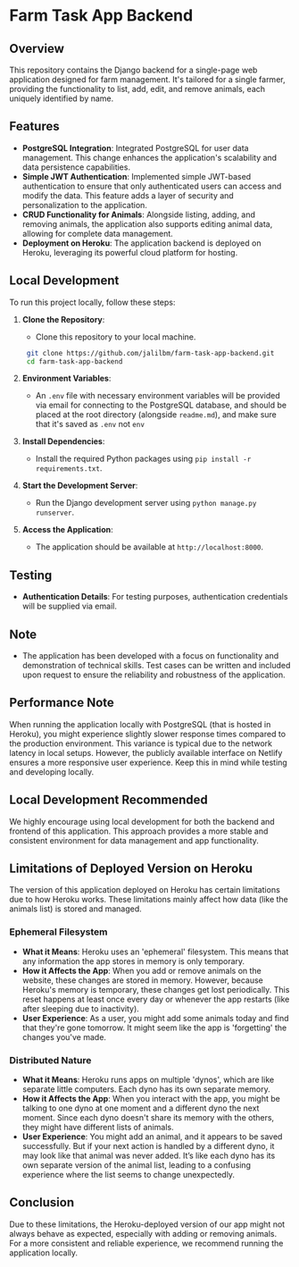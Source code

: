 # Farm Task App Backend

## Overview

This repository contains the Django backend for a single-page web application designed for farm management. It's tailored for a single farmer, providing the functionality to list, add, edit, and remove animals, each uniquely identified by name.

## Features

- **PostgreSQL Integration**: Integrated PostgreSQL for user data management. This change enhances the application's scalability and data persistence capabilities.
- **Simple JWT Authentication**: Implemented simple JWT-based authentication to ensure that only authenticated users can access and modify the data. This feature adds a layer of security and personalization to the application.
- **CRUD Functionality for Animals**: Alongside listing, adding, and removing animals, the application also supports editing animal data, allowing for complete data management.
- **Deployment on Heroku**: The application backend is deployed on Heroku, leveraging its powerful cloud platform for hosting.

## Local Development

To run this project locally, follow these steps:

1. **Clone the Repository**:

   - Clone this repository to your local machine.

   ```sh
    git clone https://github.com/jalilbm/farm-task-app-backend.git
    cd farm-task-app-backend
   ```

2. **Environment Variables**:

   - An `.env` file with necessary environment variables will be provided via email for connecting to the PostgreSQL database, and should be placed at the root directory (alongside `readme.md`), and make sure that it's saved as `.env` not `env`

3. **Install Dependencies**:

   - Install the required Python packages using `pip install -r requirements.txt`.

4. **Start the Development Server**:

   - Run the Django development server using `python manage.py runserver`.

5. **Access the Application**:
   - The application should be available at `http://localhost:8000`.

## Testing

- **Authentication Details**: For testing purposes, authentication credentials will be supplied via email.

## Note

- The application has been developed with a focus on functionality and demonstration of technical skills. Test cases can be written and included upon request to ensure the reliability and robustness of the application.

## Performance Note

When running the application locally with PostgreSQL (that is hosted in Heroku), you might experience slightly slower response times compared to the production environment. This variance is typical due to the network latency in local setups. However, the publicly available interface on Netlify ensures a more responsive user experience. Keep this in mind while testing and developing locally.

## Local Development Recommended

We highly encourage using local development for both the backend and frontend of this application. This approach provides a more stable and consistent environment for data management and app functionality.

## Limitations of Deployed Version on Heroku

The version of this application deployed on Heroku has certain limitations due to how Heroku works. These limitations mainly affect how data (like the animals list) is stored and managed.

### Ephemeral Filesystem

- **What it Means**: Heroku uses an 'ephemeral' filesystem. This means that any information the app stores in memory is only temporary.
- **How it Affects the App**: When you add or remove animals on the website, these changes are stored in memory. However, because Heroku's memory is temporary, these changes get lost periodically. This reset happens at least once every day or whenever the app restarts (like after sleeping due to inactivity).
- **User Experience**: As a user, you might add some animals today and find that they're gone tomorrow. It might seem like the app is 'forgetting' the changes you've made.

### Distributed Nature

- **What it Means**: Heroku runs apps on multiple 'dynos', which are like separate little computers. Each dyno has its own separate memory.
- **How it Affects the App**: When you interact with the app, you might be talking to one dyno at one moment and a different dyno the next moment. Since each dyno doesn't share its memory with the others, they might have different lists of animals.
- **User Experience**: You might add an animal, and it appears to be saved successfully. But if your next action is handled by a different dyno, it may look like that animal was never added. It’s like each dyno has its own separate version of the animal list, leading to a confusing experience where the list seems to change unexpectedly.

## Conclusion

Due to these limitations, the Heroku-deployed version of our app might not always behave as expected, especially with adding or removing animals. For a more consistent and reliable experience, we recommend running the application locally.
